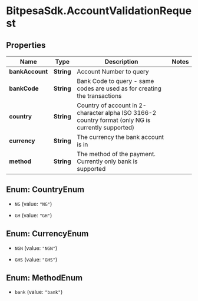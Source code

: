 # BitpesaSdk.AccountValidationRequest

## Properties
Name | Type | Description | Notes
------------ | ------------- | ------------- | -------------
**bankAccount** | **String** | Account Number to query | 
**bankCode** | **String** | Bank Code to query - same codes are used as for creating the transactions | 
**country** | **String** | Country of account in 2-character alpha ISO 3166-2 country format (only NG is currently supported) | 
**currency** | **String** | The currency the bank account is in | 
**method** | **String** | The method of the payment. Currently only bank is supported | 


<a name="CountryEnum"></a>
## Enum: CountryEnum


* `NG` (value: `"NG"`)

* `GH` (value: `"GH"`)




<a name="CurrencyEnum"></a>
## Enum: CurrencyEnum


* `NGN` (value: `"NGN"`)

* `GHS` (value: `"GHS"`)




<a name="MethodEnum"></a>
## Enum: MethodEnum


* `bank` (value: `"bank"`)




